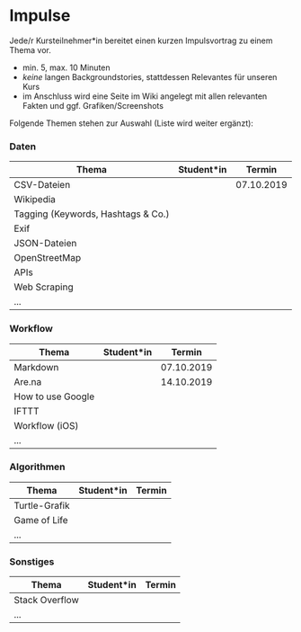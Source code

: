 # Impulse

Jede/r Kursteilnehmer\*in bereitet einen kurzen Impulsvortrag zu einem Thema vor.

- min. 5, max. 10 Minuten
- *keine* langen Backgroundstories, stattdessen Relevantes für unseren Kurs
- im Anschluss wird eine Seite im Wiki angelegt mit allen relevanten Fakten und ggf. Grafiken/Screenshots

Folgende Themen stehen zur Auswahl (Liste wird weiter ergänzt):

### Daten

| Thema | Student\*in | Termin |
| --- | --- | --- |
| CSV-Dateien | | 07.10.2019 |
| Wikipedia | | |
| Tagging (Keywords, Hashtags & Co.) | | |
| Exif | | |
| JSON-Dateien | | |
| OpenStreetMap | | |
| APIs | | |
| Web Scraping | | |
| ... | | |

### Workflow

| Thema | Student\*in | Termin |
| --- | --- | --- |
| Markdown | | 07.10.2019 |
| Are.na | | 14.10.2019 |
| How to use Google | | |
| IFTTT | | |
| Workflow (iOS) | | |
| ... | | |

### Algorithmen

| Thema | Student\*in | Termin |
| --- | --- | --- |
| Turtle-Grafik | | |
| Game of Life | | |
| ... | | |

### Sonstiges

| Thema | Student\*in | Termin |
| --- | --- | --- |
| Stack Overflow | | |
| ... | | |
